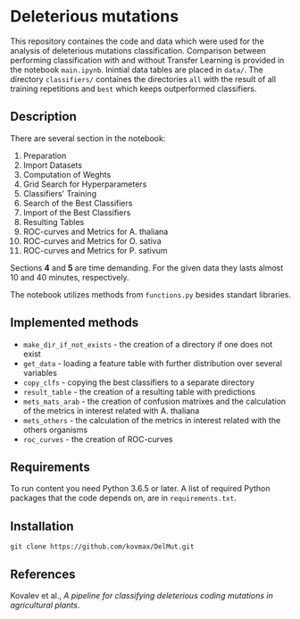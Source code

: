 # Deleterious mutations

This repository containes the code and data which were used for the analysis of deleterious mutations classification. Comparison between performing
classification with and without Transfer Learning is provided in the notebook `main.ipynb`. Inintial data tables are placed in `data/`. The directory
`classifiers/` containes the directories `all` with the result of all training repetitions and `best` which keeps outperformed classifiers.

## Description

There are several section in the notebook:

1. Preparation
2. Import Datasets
3. Computation of Weghts
4. Grid Search for Hyperparameters
5. Classifiers' Training
6. Search of the Best Classifiers
7. Import of the Best Classifiers
8. Resulting Tables
9. ROC-curves and Metrics for A. thaliana
10. ROC-curves and Metrics for O. sativa
11. ROC-curves and Metrics for P. sativum

Sections **4** and **5** are time demanding. For the given data they lasts almost 10 and 40 minutes, respectively.

The notebook utilizes methods from `functions.py` besides standart libraries.

## Implemented methods

* `make_dir_if_not_exists` - the creation of a directory if one does not exist
* `get_data` - loading a feature table with further distribution over several variables
* `copy_clfs` - copying the best classifiers to a separate directory
* `result_table` - the creation of a resulting table with predictions 
* `mets_mats_arab` - the creation of confusion matrixes and the calculation of the metrics in interest related with A. thaliana
* `mets_others` - the calculation of the metrics in interest related with the others organisms
* `roc_curves` - the creation of ROC-curves

## Requirements

To run content you need Python 3.6.5 or later. A list of required Python packages that the code depends on, are in `requirements.txt`.

## Installation

```
git clone https://github.com/kovmax/DelMut.git

```

## References

Kovalev et al., *A pipeline for classifying deleterious coding mutations in agricultural plants*.
